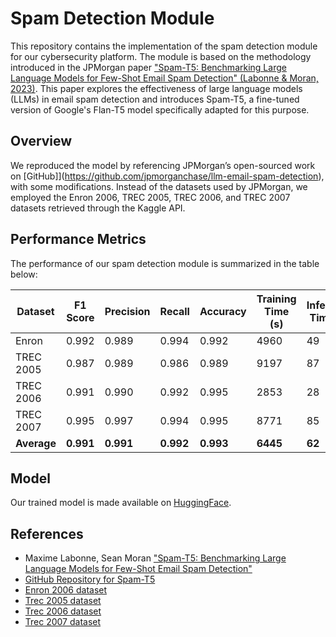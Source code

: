 # Spam Detection Module

This repository contains the implementation of the spam detection module for our cybersecurity platform. The module is based on the methodology introduced in the JPMorgan paper ["Spam-T5: Benchmarking Large Language Models for Few-Shot Email Spam Detection" (Labonne & Moran, 2023)](https://arxiv.org/abs/2304.01238). This paper explores the effectiveness of large language models (LLMs) in email spam detection and introduces Spam-T5, a fine-tuned version of Google's Flan-T5 model specifically adapted for this purpose.

## Overview

We reproduced the model by referencing JPMorgan’s open-sourced work on [GitHub]](https://github.com/jpmorganchase/llm-email-spam-detection), with some modifications. Instead of the datasets used by JPMorgan, we employed the Enron 2006, TREC 2005, TREC 2006, and TREC 2007 datasets retrieved through the Kaggle API. 

## Performance Metrics

The performance of our spam detection module is summarized in the table below:

| Dataset  | F1 Score | Precision | Recall | Accuracy | Training Time (s) | Inference Time (s) |
|----------|----------|-----------|--------|----------|-------------------|-------------------|
| Enron    | 0.992    | 0.989     | 0.994  | 0.992    | 4960              | 49                |
| TREC 2005| 0.987    | 0.989     | 0.986  | 0.989    | 9197              | 87                |
| TREC 2006| 0.991    | 0.990     | 0.992  | 0.995    | 2853              | 28                |
| TREC 2007| 0.995    | 0.997     | 0.994  | 0.995    | 8771              | 85                |
| **Average** | **0.991** | **0.991** | **0.992** | **0.993** | **6445** | **62** |

## Model
Our trained model is made available on [HuggingFace](https://huggingface.co/periscopehf/capstone-email-classifier).

## References

- Maxime Labonne, Sean Moran ["Spam-T5: Benchmarking Large Language Models for Few-Shot Email Spam Detection"](https://arxiv.org/abs/2304.01238)
- [GitHub Repository for Spam-T5](https://github.com/jpmorganchase/llm-email-spam-detection)
- [Enron 2006 dataset](https://www.kaggle.com/datasets/bayes2003/emails-for-spam-or-ham-classification-enron-2006?select=email_text.csv)
- [Trec 2005 dataset](https://www.kaggle.com/datasets/bayes2003/emails-for-spam-or-ham-classification-trec-2005?select=email_text.csv)
- [Trec 2006 dataset](https://www.kaggle.com/datasets/bayes2003/emails-for-spam-or-ham-classification-trec-2006?select=email_text.csv)
- [Trec 2007 dataset](https://www.kaggle.com/datasets/bayes2003/emails-for-spam-or-ham-classification-trec-2007?select=email_text.csv)


